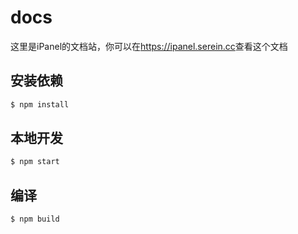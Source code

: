 # docs

这里是iPanel的文档站，你可以在<https://ipanel.serein.cc>查看这个文档

## 安装依赖

```ps
$ npm install
```

## 本地开发

```ps
$ npm start
```

## 编译

```ps
$ npm build
```
